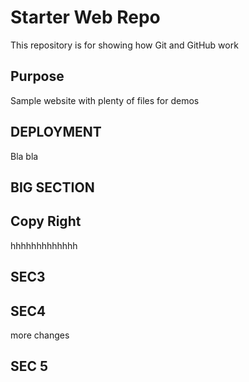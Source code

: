 # Starter Web Repo

This repository is for showing how Git and GitHub work

## Purpose

Sample website with plenty of files for demos

## DEPLOYMENT

Bla bla

## BIG SECTION

## Copy Right
hhhhhhhhhhhhh

## SEC3

## SEC4
more changes

## SEC 5
